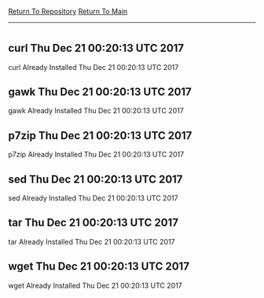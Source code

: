 [Return To Repository](https://github.com/deathbybandaid/piholeparser/)
[Return To Main](https://github.com/deathbybandaid/piholeparser/blob/master/RecentRunLogs/Mainlog.md)
____________________________________
# 
## curl Thu Dec 21 00:20:13 UTC 2017
curl Already Installed Thu Dec 21 00:20:13 UTC 2017
## gawk Thu Dec 21 00:20:13 UTC 2017
gawk Already Installed Thu Dec 21 00:20:13 UTC 2017
## p7zip Thu Dec 21 00:20:13 UTC 2017
p7zip Already Installed Thu Dec 21 00:20:13 UTC 2017
## sed Thu Dec 21 00:20:13 UTC 2017
sed Already Installed Thu Dec 21 00:20:13 UTC 2017
## tar Thu Dec 21 00:20:13 UTC 2017
tar Already Installed Thu Dec 21 00:20:13 UTC 2017
## wget Thu Dec 21 00:20:13 UTC 2017
wget Already Installed Thu Dec 21 00:20:13 UTC 2017
